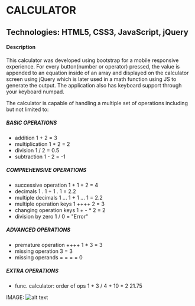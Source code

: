 # CALCULATOR

## Technologies: HTML5, CSS3, JavaScript, jQuery

#### Description

This calculator was developed using bootstrap for a mobile responsive experience.
For every button(number or operator) pressed, the value is appended to an equation inside of an array and displayed on the calculator screen using jQuery which is later used in a math function using JS to generate the output. The application also has keyboard support through your keyboard numpad.

The calculator is capable of handling a multiple set of operations including but not limited to:

##### BASIC OPERATIONS
+ addition	1 + 2 =	3	
+ multiplication	1 * 2 =	2	
+ division	1 / 2 =	0.5	
+ subtraction	1 - 2 = -1

##### COMPREHENSIVE OPERATIONS			
+ successive operation	1 + 1 + 2 =	4	
+ decimals	1 . 1 + 1 . 1 =	2.2	
+ multiple decimals	1 ... 1 + 1 ... 1 =	2.2	
+ multiple operation keys	1 ++++ 2 =	3	
+ changing operation keys	1 + - * 2 =	2	
+ division by zero	1 / 0 = "Error"	

##### ADVANCED OPERATIONS			
+ premature operation	++++ 1 * 3 = 3		
+ missing operation	3 =	3	
+ missing operands	= = = =	0	

##### EXTRA OPERATIONS			
+ func. calculator: order of ops	1 + 3 / 4 + 10 * 2	21.75

IMAGE: 
![alt text](http://dev.vachebaghdassarian.com/images/portfolio/calculator.png "Calculator")
